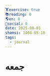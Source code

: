 ```yaml
---
🏋️exercise: true
📚reading: 0
🌎en: 0
📱social: 0
date: 2025-08-01
shamsi: 1404-05-10
tags:
  - journal
---
```

# جمعه

